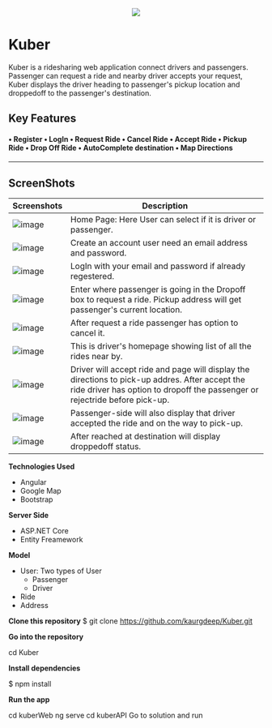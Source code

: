 <p align="center">
  <img src="https://user-images.githubusercontent.com/37717564/64203536-7f497b00-ce48-11e9-9b15-eadd69e84061.png">
</p>


# Kuber 
Kuber is a ridesharing web application connect drivers and passengers. Passenger can request a ride and nearby driver accepts your request, Kuber displays the driver heading to passenger's pickup location and droppedoff to the passenger's destination. 

**Key Features** 
------------------
#### • Register • LogIn • Request Ride • Cancel Ride • Accept Ride • Pickup Ride • Drop Off Ride  • AutoComplete destination • Map Directions
----------------
## ScreenShots

Screenshots  | Description
------------ | -------------
![image](https://user-images.githubusercontent.com/37717564/64212586-aa3ec980-ce5e-11e9-834f-0a30c6600839.png)| Home Page: Here User can                                                                                                                 select if it is driver                                                                                                                   or passenger.
![image](https://user-images.githubusercontent.com/37717564/64212197-69928080-ce5d-11e9-9543-a3ab01188bea.png) |  Create an account                                                                                                                       user need an                                                                                                                             email address and                                                                                                                       password.  
![image](https://user-images.githubusercontent.com/37717564/64224197-7cbc4500-ce8b-11e9-9522-529743333d53.png)  | LogIn with your email                                                                                                                   and password if                                                                                                                         already regestered.
![image](https://user-images.githubusercontent.com/37717564/64224101-24854300-ce8b-11e9-87a3-64fe6495e4ef.png)  | Enter where passenger                                                                                                                   is going in the                                                                                                                         Dropoff box to                                                                                                                           request a ride.                                                                                                                         Pickup address will                                                                                                                     get passenger's                                                                                                                         current location.                                                                                                                        
![image](https://user-images.githubusercontent.com/37717564/64224564-dd984d00-ce8c-11e9-87b2-83d9ded09277.png)  | After request a ride                                                                                                                     passenger has option                                                                                                                     to cancel it.
![image](https://user-images.githubusercontent.com/37717564/64224499-aa55be00-ce8c-11e9-884b-bdf115597d14.png)  | This is driver's                                                                                                                         homepage showing list                                                                                                                   of all the rides near                                                                                                                   by. 
![image](https://user-images.githubusercontent.com/37717564/64232487-e72eae80-cea6-11e9-9355-ea0b8054e877.png)  | Driver will accept                                                                                                                       ride and page will                                                                                                                       display the directions                                                                                                                   to pick-up addres.                                                                                                                       After accept the ride                                                                                                                   driver has option to                                                                                                                     dropoff the passenger                                                                                                                   or rejectride before                                                                                                                     pick-up.
![image](https://user-images.githubusercontent.com/37717564/64224405-2dc2df80-ce8c-11e9-80ac-56deae076693.png)  | Passenger-side will                                                                                                                     also display that                                                                                                                       driver accepted the                                                                                                                     ride and on the way to                                                                                                                   pick-up.
![image](https://user-images.githubusercontent.com/37717564/64224251-b2f9c480-ce8b-11e9-8cb5-e0a65ed379fe.png)  | After reached at                                                                                                                         destination will                                                                                                                         display droppedoff                                                                                                                       status.
**Technologies Used**
* Angular
* Google Map
* Bootstrap


**Server Side**
* ASP.NET Core
* Entity Freamework


**Model**
* User: Two types of User
    * Passenger
    * Driver
* Ride
* Address


**Clone this repository**
$ git clone https://github.com/kaurgdeep/Kuber.git

**Go into the repository**

 cd Kuber

**Install dependencies**

$ npm install

**Run the app**

cd kuberWeb
ng serve
cd kuberAPI
Go to solution and run


